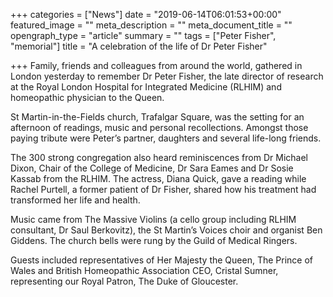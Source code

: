 +++
categories = ["News"]
date = "2019-06-14T06:01:53+00:00"
featured_image = ""
meta_description = ""
meta_document_title = ""
opengraph_type = "article"
summary = ""
tags = ["Peter Fisher", "memorial"]
title = "A celebration of the life of Dr Peter Fisher"

+++
Family, friends and colleagues from around the world, gathered in London yesterday to remember Dr Peter Fisher, the late director of research at the Royal London Hospital for Integrated Medicine (RLHIM) and homeopathic physician to the Queen. 

St Martin-in-the-Fields church, Trafalgar Square, was the setting for an afternoon of readings, music and personal recollections. Amongst those paying tribute were Peter’s partner, daughters and several life-long friends. 

The 300 strong congregation also heard reminiscences from Dr Michael Dixon, Chair of the College of Medicine, Dr Sara Eames and Dr Sosie Kassab from the RLHIM. The actress, Diana Quick, gave a reading while Rachel Purtell, a former patient of Dr Fisher, shared how his treatment had transformed her life and health. 

Music came from The Massive Violins (a cello group including RLHIM consultant, Dr Saul Berkovitz), the St Martin’s Voices choir and organist Ben Giddens. The church bells were rung by the Guild of Medical Ringers. 

Guests included representatives of Her Majesty the Queen, The Prince of Wales and British Homeopathic Association CEO, Cristal Sumner, representing our Royal Patron, The Duke of Gloucester.